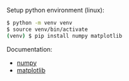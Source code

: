 Setup python environment (linux):

```bash
$ python -m venv venv
$ source venv/bin/activate
(venv) $ pip install numpy matplotlib  
```

Documentation:
- [numpy](https://numpy.org/doc/stable/)
- [matplotlib](https://matplotlib.org/stable/contents.html)